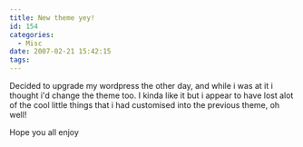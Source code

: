```yaml
---
title: New theme yey!
id: 154
categories:
  - Misc
date: 2007-02-21 15:42:15
tags:
---
```


Decided to upgrade my wordpress the other day, and while i was at it i thought i'd change the theme too. I kinda like it but i appear to have lost alot of the cool little things that i had customised into the previous theme, oh well!

Hope you all enjoy